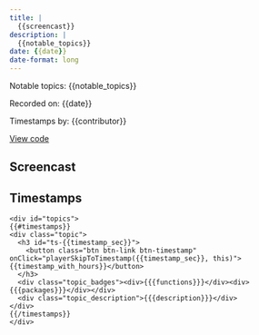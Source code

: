 ```yaml
---
title: |
  {{screencast}}
description: |
  {{notable_topics}}
date: {{date}}
date-format: long
---
```


Notable topics: {{notable_topics}}

Recorded on: {{date}}

Timestamps by: {{contributor}}

[View code]({{browse_r_code_url}})

## Screencast

<div id="yt-player" data-video-id="{{vid_key}}"></div>

## Timestamps

```{=html}
<div id="topics">
{{#timestamps}}
<div class="topic">
  <h3 id="ts-{{timestamp_sec}}">
    <button class="btn btn-link btn-timestamp" onClick="playerSkipToTimestamp({{timestamp_sec}}, this)">{{timestamp_with_hours}}</button>
  </h3>
  <div class="topic_badges"><div>{{{functions}}}</div><div>{{{packages}}}</div></div>
  <div class="topic_description">{{{description}}}</div>
</div>
{{/timestamps}}
</div>
```
     
<script>
// 2. This code loads the IFrame Player API code asynchronously.
var tag = document.createElement("script");

tag.src = "https://www.youtube.com/iframe_api";
var firstScriptTag = document.getElementsByTagName("script")[0];
firstScriptTag.parentNode.insertBefore(tag, firstScriptTag);

// 3. This function creates an <iframe> (and YouTube player)
//    after the API code downloads.
var videoId = document.getElementById("yt-player").dataset.videoId;
var player;
function onYouTubeIframeAPIReady() {
  player = new YT.Player("yt-player", {
    height: "486",
    width: "864",
    videoId: videoId,
    playerVars: {
      "playsinline": 1
    },
    events: {
      onStateChange: function(event) {
        if (event.data == YT.PlayerState.PLAYING) {
          followTimestamps()
        }
      }
    }
  });
}

function playerSkipToTimestamp(seconds, tsElement) {
  player.seekTo(seconds, true)
  tsElement.scrollIntoView()
  document.getElementById("screencast").scrollIntoView()
}

const timestamps = Array.from(document.querySelectorAll('.topic h3[id^="ts-"]'))
  .map(el => el.id.replace('ts-', ''))

function followTimestamps() {
  if (player.getPlayerState() !== 1) {
    return
  }
  const currentTime = `${Math.floor(player.getCurrentTime())}`
  if (timestamps.includes(currentTime)) {
    const el = document.getElementById(`ts-${currentTime}`)
    if (el) {
      el.scrollIntoView()
      document.getElementById("screencast").scrollIntoView()
    }
  }
  setTimeout(followTimestamps, 1000)
}
</script>
